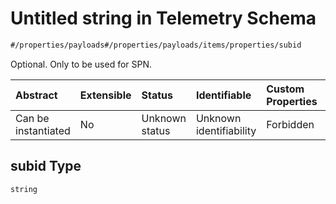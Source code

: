 # Untitled string in Telemetry Schema

```txt
#/properties/payloads#/properties/payloads/items/properties/subid
```

Optional. Only to be used for SPN.

| Abstract            | Extensible | Status         | Identifiable            | Custom Properties | Additional Properties | Access Restrictions | Defined In                                                                   |
| :------------------ | :--------- | :------------- | :---------------------- | :---------------- | :-------------------- | :------------------ | :--------------------------------------------------------------------------- |
| Can be instantiated | No         | Unknown status | Unknown identifiability | Forbidden         | Allowed               | none                | [telemetry.json*](../../schema/sensor/telemetry.json "open original schema") |

## subid Type

`string`
